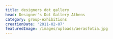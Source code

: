 ```yaml
---
title: designers dot gallery
head: Designer's Dot Gallery Athens
category: group-exhibitions
creationDate: '2011-02-07'
featuredImage: /images/uploads/aerasfotia.jpg
---
```


